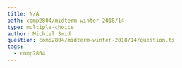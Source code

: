 ```yaml
---
title: N/A
path: comp2804/midterm-winter-2018/14
type: multiple-choice
author: Michiel Smid
question: comp2804/midterm-winter-2018/14/question.ts
tags:
  - comp2804
---
```

